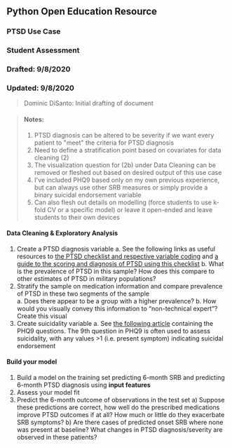 ## Python Open Education Resource
### PTSD Use Case
### Student Assessment
### Drafted: 9/8/2020
### Updated: 9/8/2020
>	Dominic DiSanto: Initial drafting of document

> #### Notes:
> 1) PTSD diagnosis can be altered to be severity if we want every patient to "meet" the criteria for PTSD diagnosis
> 2) Need to define a stratification point based on covariates for data cleaning (2)
> 3) The visualization question for (2b) under Data Cleaning can be removed or fleshed out based on desired output of this use case
> 4) I've included PHQ9 based only on my own previous experience, but can always use other SRB measures or simply provide a binary suicidal endorsement variable 
> 5) Can also flesh out details on modelling (force students to use k-fold CV or a specific model) or leave it open-ended and leave students to their own devices


#### Data Cleaning & Exploratory Analysis
1) Create a PTSD diagnosis variable 
   a. See the following links as useful resources to [the PTSD checklist and respective variable coding](https://www.ptsd.va.gov/professional/assessment/documents/PCL5_Standard_form.PDF) and [a guide to the scoring and diagnosis of PTSD using this checklist](https://www.ptsd.va.gov/professional/assessment/adult-sr/ptsd-checklist.asp#obtain)
   b. What is the prevalence of PTSD in this sample? How does this compare to other estimates of PTSD in military populations? 
2) Stratify the sample on medication information and compare prevalence of PTSD in these two segments of the sample    
   a. Does there appear to be a group with a higher prevalence?
   b. How would you visually convey this information to “non-technical expert”? Create this visual
3) Create suicidality variable
   a. See [the following article](https://www.ncbi.nlm.nih.gov/pmc/articles/PMC1495268/#app1) containing the PHQ9 questions. The 9th question in PHQ9 is often used to assess suicidality, with any values >1 (i.e. present symptom) indicating suicidal endorsement
 
#### Build your model
1) Build a model on the training set predicting 6-month SRB and predicting 6-month PTSD diagnosis using **input features**
2) Assess your model fit
3) Predict the 6-month outcome of observations in the test set
   a) Suppose these predictions are correct, how well do the prescribed medications improve PTSD outcomes if at all? How much or little do they exacerbate SRB symptoms?
   b) Are there cases of predicted onset SRB where none was present at baseline? What changes in PTSD diagnosis/severity are observed in these patients? 
		
